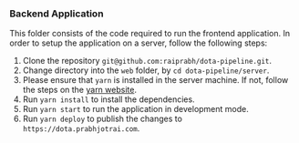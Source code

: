 ### Backend Application

This folder consists of the code required to run the frontend application. In order to setup the application on a server, follow the following steps:

1. Clone the repository `git@github.com:raiprabh/dota-pipeline.git`.
2. Change directory into the `web` folder, by `cd dota-pipeline/server`.
3. Please ensure that `yarn` is installed in the server machine. If not, follow the steps on the [yarn website](https://yarnpkg.com/lang/en/docs/install).
4. Run `yarn install` to install the dependencies.
5. Run `yarn start` to run the application in development mode.
6. Run `yarn deploy` to publish the changes to `https://dota.prabhjotrai.com`.